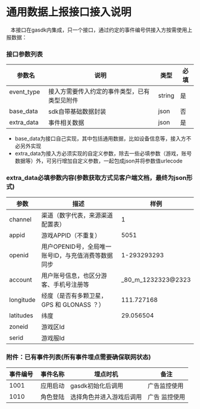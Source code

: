 通用数据上报接口接入说明
=========================
    本接口在gasdk内集成，只一个接口，通过约定的事件编号供接入方按需使用上报数据：

### 接口参数列表

| 参数名   | 说明   | 类型   | 必填 |
|----------|--------|--------|------|
| event_type   | 接入方需要传入约定的事件类型，已有类型见附件 | string | 是 |
| base_data   | sdk自带基础数据封装 | json | 否  |
| extra_data   | 事件相关数据| json | 是 |

* base_data为接口自己实现，其中包括通用数据，比如设备信息等，接入方不必另外实现
* extra_data为接入方必须实现的自定义参数，除去一些必填参数（游戏，账号数据等）外，可另行增加自定义参数，一起包成json并将参数值urlecode

### extra_data必填参数内容(参数获取方式见客户端文档，最终为json形式)

|参数|描述|样例|
|---|---|---|
|channel|渠道（数字代表，来源渠道配置表）|1|
|appid|游戏APPID（不重复）|5051|
|openid|用户OPENID号，全局唯一账号ID，与充值消费等数据同步|1-293293293|
|account|用户账号信息，也区分游客、手机号注册等| _80_m_1232323@2323 |
|longitude|经度（是否有多颗卫星， GPS 和 GLONASS ？）|111.727168|
|latitudes|纬度|29.056504|
|zoneid|游戏区Id||
|serid|游戏服Id||

### 附件：已有事件列表(所有事件埋点需要确保联网状态)
| 事件编号  | 事件名称 | 埋点时机 | 备注 |
|----------|--------|--------|------|
| 1001   | 应用启动 | gasdk初始化后调用 | 广告监控使用 |
| 1010   | 角色登陆 | 选择角色并进入游戏后调用 | 广告 监控使用 |




